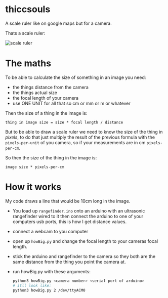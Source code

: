 # thiccsouls

A scale ruler like on google maps but for a camera.

Thats a scale ruler:

![scale ruler](https://user-images.githubusercontent.com/20749736/64703783-bcf27780-d4ca-11e9-80a7-e58286589bbf.jpg)

# The maths

To be able to calculate the size of something in an image you need:
* the things distance from the camera
* the things actual size
* the focal length of your camera
* use ONE UNIT for all that so cm or mm or m or whatever

Then the size of a thing in the image is:
```
thing in image size = size * focal length / distance
```

But to be able to draw a scale ruler we need to know the size of the thing in 
*pixels*, to do that just multiply the result of the previous formula with the
`pixels-per-unit` of you camera, so if your measurements are in cm `pixels-per-cm`.

So then the size of the thing in the image is:
```
image size * pixels-per-cm
```

# How it works

My code draws a line that would be 10cm long in the image.

* You load up `rangefinder.ino` onto an arduino with an ultrasonic rangefinder wired
  to it then connect the arduino to one of your computers usb ports, this is how
  I get distance values.

* connect a webcam to you computer

* open up `howBig.py` and change the focal length to your cameras focal length.

* stick the arduino and rangefinder to the camera so they both are the same distance
  from the thing you point the camera at.

* run howBig.py with these arguments: 
  ``` bash
  python3 howBig.py <camera number> <serial port of arduino>
  # itll look like:
  python3 howBig.py 2 /dev/ttyACM0
  ```